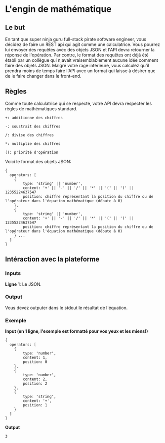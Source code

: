 # L'engin de mathématique
## Le but
En tant que super ninja guru full-stack pirate software engineer, vous décidez de faire un REST api qui agit comme une calculatrice.
Vous pourrez lui envoyer des requêtes avec des objets JSON et l'API devra retourner la réponse de l'opération.
Par contre, le format des requêtes ont déjà été établi par un collègue qui n;avait vraisemblablement aucune idée comment faire des objets JSON.
Malgré votre rage intérieure, vous calculez qu'il prendra moins de temps faire l'API avec un format qui laisse à désirer que de le faire changer dans le front-end.

## Règles
Comme toute calculatrice qui se respecte, votre API devra respecter les règles de mathématiques standard.

`+: additionne des chiffres`

`-: soustrait des chiffres`

`/: divise des chiffres`

`*: multiplie des chiffres`

`(): priorité d'opération`

Voici le format des objets JSON:
```
{
  operators: [
	{
		type: 'string' || 'number',
		content: '+' || '-' || '/' || '*' || '(' || ')' || 12355224637547
		position: chiffre représentant la position du chiffre ou de l'opérateur dans l'équation mathématique (débute à 0)
	},
	{
		type: 'string' || 'number',
		content: '+' || '-' || '/' || '*' || '(' || ')' || 12355224637547
		position: chiffre représentant la position du chiffre ou de l'opérateur dans l'équation mathématique (débute à 0)
	} ...
  ]
}
```

## Intéraction avec la plateforme
### Inputs
**Ligne 1**: Le JSON.

### Output
Vous devez outputer dans le stdout le résultat de l'équation.

### Exemple
**Input (en 1 ligne, l'exemple est formatté pour vos yeux et les miens!)**
```
{
  operators: [
	{
		type: 'number',
		content: 1,
		position: 0
	},
	{
		type: 'number',
		content: 2,
		position: 2
	},
	{
		type: 'string',
		content: '+',
		position: 1
	}
  ]
}
```
**Output**
```
3
```
